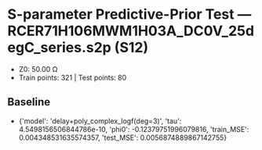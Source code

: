 # S-parameter Predictive-Prior Test — RCER71H106MWM1H03A_DC0V_25degC_series.s2p (S12)
- Z0: 50.00 Ω
- Train points: 321  |  Test points: 80

## Baseline
- {'model': 'delay+poly_complex_logf(deg=3)', 'tau': 4.5498156506844786e-10, 'phi0': -0.12379751996079816, 'train_MSE': 0.004348531635574357, 'test_MSE': 0.0056874889867142755}